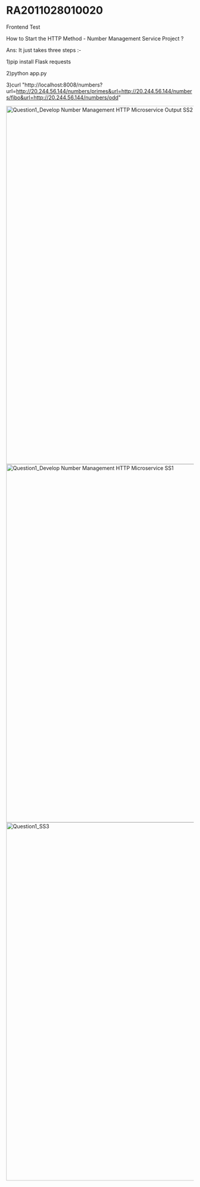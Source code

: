 # RA2011028010020
Frontend Test

How to Start the HTTP Method - Number Management Service Project ?

Ans: It just takes three steps :-

1)pip install Flask requests

2)python app.py

3)curl "http://localhost:8008/numbers?url=http://20.244.56.144/numbers/primes&url=http://20.244.56.144/numbers/fibo&url=http://20.244.56.144/numbers/odd"


<img width="960" alt="Question1_Develop Number Management HTTP Microservice Output SS2" src="https://github.com/Dev26112001/RA2011028010020/assets/68328634/547d167a-77ec-4b22-98ab-5aa4d6e97591">

<img width="960" alt="Question1_Develop Number Management HTTP Microservice SS1" src="https://github.com/Dev26112001/RA2011028010020/assets/68328634/8dfd204a-023c-4811-8acd-4b13ed7bd0f7">

<img width="960" alt="Question1_SS3" src="https://github.com/Dev26112001/RA2011028010020/assets/68328634/81d1cff4-9394-4f7e-8a76-a210f2108c54">









